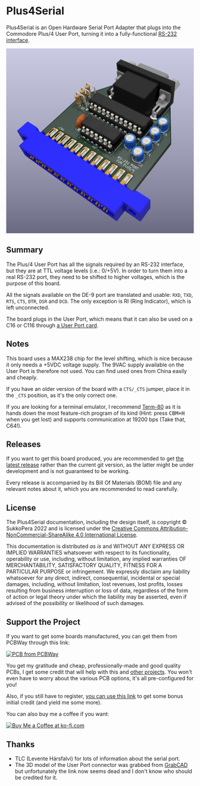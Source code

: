 # Plus4Serial
Plus4Serial is an Open Hardware Serial Port Adapter that plugs into the Commodore Plus/4 User Port, turning it into a fully-functional [RS-232 interface](https://en.wikipedia.org/wiki/RS-232).

![Board](https://raw.githubusercontent.com/SukkoPera/Plus4Serial/master/img/render-top.png)

## Summary
The Plus/4 User Port has all the signals required by an RS-232 interface, but they are at TTL voltage levels (i.e.: 0/+5V). In order to turn them into a real RS-232 port, they need to be shifted to higher voltages, which is the purpose of this board.

All the signals available on the DE-9 port are translated and usable: `RXD`, `TXD`, `RTS`, `CTS`, `DTR`, `DSR` and `DCD`. The only exception is RI (Ring Indicator), which is left unconnected.

The board plugs in the User Port, which means that it can also be used on a C16 or C116 through [a User Port card](https://github.com/SukkoPera/16up).

## Notes
This board uses a MAX238 chip for the level shifting, which is nice because it only needs a +5VDC voltage supply. The 9VAC supply available on the User Port is therefore not used. You can find used ones from China easily and cheaply.

If you have an older version of the board with a `CTS/_CTS` jumper, place it in the `_CTS` position, as it's the only correct one.

If you are looking for a terminal emulator, I recommend [Term-80](https://plus4world.powweb.com/software/Term-80_English) as it is hands down the most feature-rich program of its kind (Hint: press <kbd>CBM+H</kbd> when you get lost) and supports communication at 19200 bps (Take that, C64!).

## Releases
If you want to get this board produced, you are recommended to get [the latest release](https://github.com/SukkoPera/Plus4Serial/releases) rather than the current git version, as the latter might be under development and is not guaranteed to be working.

Every release is accompanied by its Bill Of Materials (BOM) file and any relevant notes about it, which you are recommended to read carefully.

## License
The Plus4Serial documentation, including the design itself, is copyright &copy; SukkoPera 2022 and is licensed under the [Creative Commons Attribution-NonCommercial-ShareAlike 4.0 International License](https://creativecommons.org/licenses/by-nc-sa/4.0/).

This documentation is distributed *as is* and WITHOUT ANY EXPRESS OR IMPLIED WARRANTIES whatsoever with respect to its functionality, operability or use, including, without limitation, any implied warranties OF MERCHANTABILITY, SATISFACTORY QUALITY, FITNESS FOR A PARTICULAR PURPOSE or infringement. We expressly disclaim any liability whatsoever for any direct, indirect, consequential, incidental or special damages, including, without limitation, lost revenues, lost profits, losses resulting from business interruption or loss of data, regardless of the form of action or legal theory under which the liability may be asserted, even if advised of the possibility or likelihood of such damages.

## Support the Project
If you want to get some boards manufactured, you can get them from PCBWay through this link:

[![PCB from PCBWay](https://www.pcbway.com/project/img/images/frompcbway.png)](https://www.pcbway.com/project/shareproject/TBD)

You get my gratitude and cheap, professionally-made and good quality PCBs, I get some credit that will help with this and [other projects](https://www.pcbway.com/project/member/shareproject/?bmbid=41100). You won't even have to worry about the various PCB options, it's all pre-configured for you!

Also, if you still have to register, [you can use this link](https://www.pcbway.com/setinvite.aspx?inviteid=41100) to get some bonus initial credit (and yield me some more).

You can also buy me a coffee if you want:

<a href='https://ko-fi.com/L3L0U18L' target='_blank'><img height='36' style='border:0px;height:36px;' src='https://az743702.vo.msecnd.net/cdn/kofi2.png?v=2' border='0' alt='Buy Me a Coffee at ko-fi.com' /></a>

## Thanks
* TLC (Levente Hársfalvi) for lots of information about the serial port.
* The 3D model of the User Port connector was grabbed from [GrabCAD](https://grabcad.com/library/commodore-c64-userport-connector-1) but unfortunately the link now seems dead and I don't know who should be credited for it.
